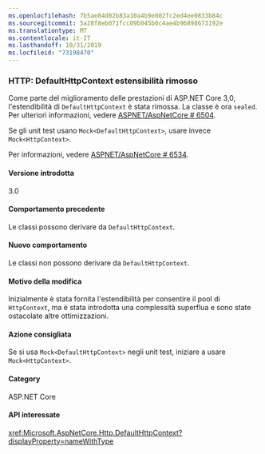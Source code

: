 ```yaml
---
ms.openlocfilehash: 7b5ae84d02b83a10a4b9e002fc2ed4ee0833b84c
ms.sourcegitcommit: 5a28f8eb071fcc09b045b0c4ae4b96898673192e
ms.translationtype: MT
ms.contentlocale: it-IT
ms.lasthandoff: 10/31/2019
ms.locfileid: "73198470"
---
```

### <a name="http-defaulthttpcontext-extensibility-removed"></a>HTTP: DefaultHttpContext estensibilità rimosso

Come parte del miglioramento delle prestazioni di ASP.NET Core 3,0, l'estendibilità di `DefaultHttpContext` è stata rimossa. La classe è ora `sealed`. Per ulteriori informazioni, vedere [ASPNET/AspNetCore # 6504](https://github.com/aspnet/AspNetCore/pull/6504).

Se gli unit test usano `Mock<DefaultHttpContext>`, usare invece `Mock<HttpContext>`.

Per informazioni, vedere [ASPNET/AspNetCore # 6534](https://github.com/aspnet/AspNetCore/issues/6534).

#### <a name="version-introduced"></a>Versione introdotta

3.0

#### <a name="old-behavior"></a>Comportamento precedente

Le classi possono derivare da `DefaultHttpContext`.

#### <a name="new-behavior"></a>Nuovo comportamento

Le classi non possono derivare da `DefaultHttpContext`.

#### <a name="reason-for-change"></a>Motivo della modifica

Inizialmente è stata fornita l'estendibilità per consentire il pool di `HttpContext`, ma è stata introdotta una complessità superflua e sono state ostacolate altre ottimizzazioni.

#### <a name="recommended-action"></a>Azione consigliata

Se si usa `Mock<DefaultHttpContext>` negli unit test, iniziare a usare `Mock<HttpContext>`.

#### <a name="category"></a>Category

ASP.NET Core

#### <a name="affected-apis"></a>API interessate

<xref:Microsoft.AspNetCore.Http.DefaultHttpContext?displayProperty=nameWithType>

<!--

#### Affected APIs

`T:Microsoft.AspNetCore.Http.DefaultHttpContext`

-->
